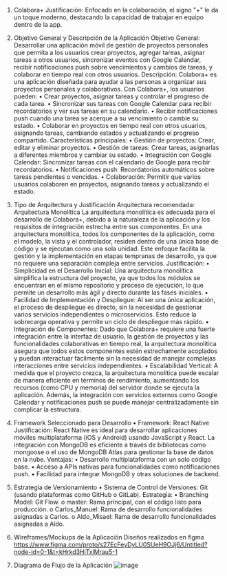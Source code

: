1. Colabora+
Justificación: Enfocado en la colaboración, el signo "+" le da un toque moderno, destacando la capacidad de trabajar en equipo dentro de la app.

2. Objetivo General y Descripción de la Aplicación
Objetivo General:
Desarrollar una aplicación móvil de gestión de proyectos personales que permita a los usuarios crear proyectos, agregar tareas, asignar tareas a otros usuarios, sincronizar eventos con Google Calendar, recibir notificaciones push sobre vencimientos y cambios de tareas, y colaborar en tiempo real con otros usuarios.
Descripción:
Colabora+ es una aplicación diseñada para ayudar a las personas a organizar sus proyectos personales y colaborativos. Con Colabora+, los usuarios pueden:
•	Crear proyectos, asignar tareas y controlar el progreso de cada tarea.
•	Sincronizar sus tareas con Google Calendar para recibir recordatorios y ver sus tareas en su calendario.
•	Recibir notificaciones push cuando una tarea se acerque a su vencimiento o cambie su estado.
•	Colaborar en proyectos en tiempo real con otros usuarios, asignando tareas, cambiando estados y actualizando el progreso compartido.
Características principales:
•	Gestión de proyectos: Crear, editar y eliminar proyectos.
•	Gestión de tareas: Crear tareas, asignarlas a diferentes miembros y cambiar su estado.
•	Integración con Google Calendar: Sincronizar tareas con el calendario de Google para recibir recordatorios.
•	Notificaciones push: Recordatorios automáticos sobre tareas pendientes o vencidas.
•	Colaboración: Permitir que varios usuarios colaboren en proyectos, asignando tareas y actualizando el estado.

3. Tipo de Arquitectura y Justificación
Arquitectura recomendada: Arquitectura Monolítica
La arquitectura monolítica es adecuada para el desarrollo de Colabora+, debido a la naturaleza de la aplicación y los requisitos de integración estrecha entre sus componentes. En una arquitectura monolítica, todos los componentes de la aplicación, como el modelo, la vista y el controlador, residen dentro de una única base de código y se ejecutan como una sola unidad. Este enfoque facilita la gestión y la implementación en etapas tempranas de desarrollo, ya que no requiere una separación compleja entre servicios.
Justificación:
•	Simplicidad en el Desarrollo Inicial: Una arquitectura monolítica simplifica la estructura del proyecto, ya que todos los módulos se encuentran en el mismo repositorio y proceso de ejecución, lo que permite un desarrollo más ágil y directo durante las fases iniciales.
•	Facilidad de Implementación y Despliegue: Al ser una única aplicación, el proceso de despliegue es directo, sin la necesidad de gestionar varios servicios independientes o microservicios. Esto reduce la sobrecarga operativa y permite un ciclo de despliegue más rápido.
•	Integración de Componentes: Dado que Colabora+ requiere una fuerte integración entre la interfaz de usuario, la gestión de proyectos y las funcionalidades colaborativas en tiempo real, la arquitectura monolítica asegura que todos estos componentes estén estrechamente acoplados y puedan interactuar fácilmente sin la necesidad de manejar complejas interacciones entre servicios independientes.
•	Escalabilidad Vertical: A medida que el proyecto crezca, la arquitectura monolítica puede escalar de manera eficiente en términos de rendimiento, aumentando los recursos (como CPU y memoria) del servidor donde se ejecuta la aplicación. Además, la integración con servicios externos como Google Calendar y notificaciones push se puede manejar centralizadamente sin complicar la estructura.

4. Framework Seleccionado para Desarrollo
•	Framework: React Native
Justificación: React Native es ideal para desarrollar aplicaciones móviles multiplataforma (iOS y Android) usando JavaScript y React. La integración con MongoDB es eficiente a través de bibliotecas como mongoose o el uso de MongoDB Atlas para gestionar la base de datos en la nube.
Ventajas:
•	Desarrollo multiplataforma con un solo código base.
•	Acceso a APIs nativas para funcionalidades como notificaciones push.
•	Facilidad para integrar MongoDB y otras soluciones de backend.

5. Estrategia de Versionamiento
•	Sistema de Control de Versiones: Git (usando plataformas como GitHub o GitLab).
Estrategia:
•	Branching Model: Git Flow. 
o	master: Rama principal, con el código listo para producción.
o	Carlos_Manuel: Rama de desarrollo funcionalidades asignadas a Carlos.
o	Aldo_Misael: Rama de desarrollo funcionalidades asignadas a Aldo.

6. Wireframes/Mockups de la Aplicación
Diseños realizados en figma
https://www.figma.com/proto/s27EcFeyDyLU0SUeH9OJj6/Untitled?node-id=0-1&t=kHrkd3HiTxlMrau5-1

7. Diagrama de Flujo de la Aplicación
![image](https://github.com/user-attachments/assets/67605f12-f6fb-4110-9762-7e71a396989c)



